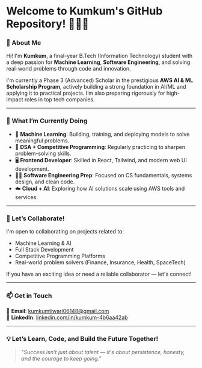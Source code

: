 # Welcome to Kumkum's GitHub Repository! 👩‍💻✨

### 👋 About Me  
Hi! I'm **Kumkum**, a final-year B.Tech (Information Technology) student with a deep passion for **Machine Learning**, **Software Engineering**, and solving real-world problems through code and innovation.

I'm currently a Phase 3 (Advanced) Scholar in the prestigious **AWS AI & ML Scholarship Program**, actively building a strong foundation in AI/ML and applying it to practical projects. I’m also preparing rigorously for high-impact roles in top tech companies.

---

### 🚀 What I’m Currently Doing  
- 🔬 **Machine Learning**: Building, training, and deploying models to solve meaningful problems.  
- 🧠 **DSA + Competitive Programming**: Regularly practicing to sharpen problem-solving skills.  
- 🖥️ **Frontend Developer**: Skilled in React, Tailwind, and modern web UI development.  
- 👩‍💻 **Software Engineering Prep**: Focused on CS fundamentals, systems design, and clean code.  
- ☁️ **Cloud + AI**: Exploring how AI solutions scale using AWS tools and services.

---

### 🤝 Let’s Collaborate!  
I'm open to collaborating on projects related to:
- Machine Learning & AI  
- Full Stack Development  
- Competitive Programming Platforms  
- Real-world problem solvers (Finance, Insurance, Health, SpaceTech)

If you have an exciting idea or need a reliable collaborator — let's connect!

---

### 📫 Get in Touch  
📩 **Email**: kumkumtiwari06148@gmail.com  
💼 **LinkedIn**: [linkedin.com/in/kumkum-4b6aa42ab](https://www.linkedin.com/in/kumkum-4b6aa42ab)  

---

### 💡 Let’s Learn, Code, and Build the Future Together!  
> *"Success isn't just about talent — it's about persistence, honesty, and the courage to keep going."*

